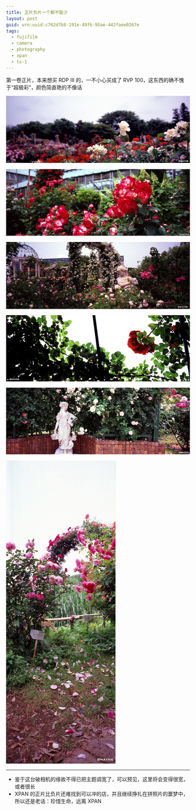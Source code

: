```yaml
---
title: 正片负片一个都不能少
layout: post
guid: urn:uuid:c762d7b8-191e-49f6-95ae-442faee0267e
tags:
  - fujifilm
  - camera
  - photography
  - xpan
  - tx-1
---
```


第一卷正片，本来想买 RDP III 的，一不小心买成了 RVP 100，这东西的确不愧于“超极彩”，颜色简直艳的不像话

![](/media/files/2012/06/08/rose-1.jpg)

[![](/media/files/2012/06/08/rose-2.jpg)](http://500px.com/photo/8359215)

[![](/media/files/2012/06/08/rose-3.jpg)](http://500px.com/photo/8359312)

[![](/media/files/2012/06/08/rose-4.jpg)](http://500px.com/photo/8359391)

[![](/media/files/2012/06/08/rose-5.jpg)](http://500px.com/photo/8359439)

![](/media/files/2012/06/08/rose-6.jpg)

---

- 鉴于这台破相机的缘故不得已把主题调宽了，可以预见，这里将会变得很宽，或者很长
- XPAN 的正片比负片还难找到可以冲的店，并且继续挣扎在拼照片的噩梦中，所以还是老话：珍惜生命，远离 XPAN
